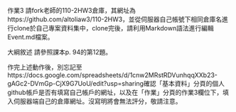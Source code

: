 作業3
請fork老師的110-2HW3倉庫，其網址為https://github.com/altoliaw3/110-2HW3，並從伺服器自己帳號下相同倉庫名進行clone於自己專案資料集中，clone完後，請利用Markdown語法進行編輯Event.md檔案。

大綱敘述
請參照課本p. 94的第12題。

作完上述動作後，別忘記至https://docs.google.com/spreadsheets/d/1cnw2MRstRDVunhqqXXb23-gAGc2-DVmGp-CjX9G7UoU/edit?usp=sharing確認「基本資料」分頁的個人github帳戶是否有填寫自己帳戶的網址，以及在「作業」分頁的作業3欄位下，填入伺服器端自己的倉庫網址。沒寫明將會無法評分，敬請注意。